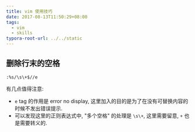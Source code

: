 ```yaml
---
title: vim 使用技巧
date: 2017-08-13T11:50:29+08:00
tags:
  - vim
  - skills
typora-root-url: ../../static
---
```


## 删除行末的空格
```vim
:%s/\s\+$//e
```

有几点值得注意:

- `e` tag 的作用是 error no display, 这里加入的目的是为了在没有可替换内容的时候不发出错误提示.
- 可以发现这里的正则表达式中, "多个空格" 的处理是 `\s\+`, 这里需要留意, `+` 也是需要转义的.
